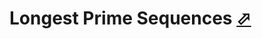 # Longest Prime Sequences [⬀](http://www.lightoj.com/practice_contest_showproblem.php?contest_id=722&problem=D)

